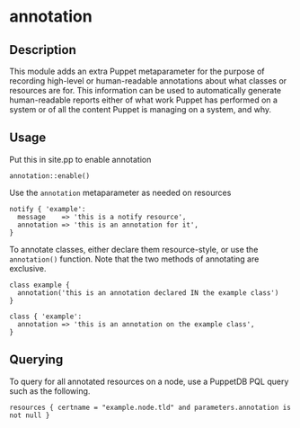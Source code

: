 # annotation

## Description

This module adds an extra Puppet metaparameter for the purpose of recording high-level or human-readable annotations about what classes or resources are for. This information can be used to automatically generate human-readable reports either of what work Puppet has performed on a system or of all the content Puppet is managing on a system, and why.

## Usage

Put this in site.pp to enable annotation

```puppet
annotation::enable()
```

Use the `annotation` metaparameter as needed on resources

```puppet
notify { 'example':
  message    => 'this is a notify resource',
  annotation => 'this is an annotation for it',
}
```

To annotate classes, either declare them resource-style, or use the `annotation()` function. Note that the two methods of annotating are exclusive.

```puppet
class example {
  annotation('this is an annotation declared IN the example class')
}
```

```puppet
class { 'example':
  annotation => 'this is an annotation on the example class',
}
```

## Querying

To query for all annotated resources on a node, use a PuppetDB PQL query such as the following.

```
resources { certname = "example.node.tld" and parameters.annotation is not null }
```

